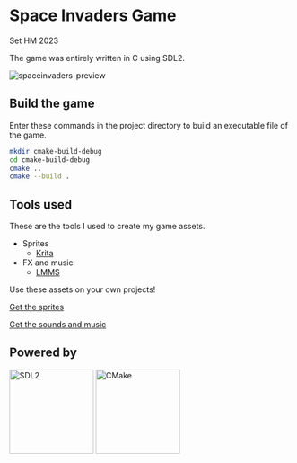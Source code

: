 # Space Invaders Game
Set HM 2023

The game was entirely written in C using SDL2.

![spaceinvaders-preview](https://github.com/setghm/space-invaders/assets/53455269/7e9bbf92-8e59-4167-b1a1-9dce1d7c044b)

## Build the game

Enter these commands in the project directory to build an executable file of the game.

```Bash
mkdir cmake-build-debug
cd cmake-build-debug
cmake ..
cmake --build .
```

## Tools used

These are the tools I used to create my game assets.

- Sprites
    - [Krita](https://krita.org/)
- FX and music
    - [LMMS](https://lmms.io/)

Use these assets on your own projects!

[Get the sprites](https://opengameart.org/content/space-ships-sprites)

[Get the sounds and music](https://opengameart.org/content/space-ships-sounds-and-bg-music)

## Powered by

[<img src="https://www.libsdl.org/media/SDL_logo.png" alt="SDL2" width="150px">](https://www.libsdl.org/) [<img src="https://cmake.org/wp-content/uploads/2023/08/CMake-Logo.svg" alt="CMake" width="150px">](https://cmake.org/)
